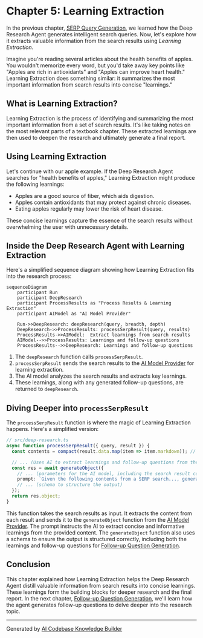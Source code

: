 # Chapter 5: Learning Extraction

In the previous chapter, [SERP Query Generation](04_serp_query_generation_.md), we learned how the Deep Research Agent generates intelligent search queries. Now, let's explore how it extracts valuable information from the search results using *Learning Extraction*.

Imagine you're reading several articles about the health benefits of apples. You wouldn't memorize every word, but you'd take away key points like "Apples are rich in antioxidants" and "Apples can improve heart health."  Learning Extraction does something similar: it summarizes the most important information from search results into concise "learnings."

## What is Learning Extraction?

Learning Extraction is the process of identifying and summarizing the most important information from a set of search results.  It's like taking notes on the most relevant parts of a textbook chapter.  These extracted learnings are then used to deepen the research and ultimately generate a final report.

## Using Learning Extraction

Let's continue with our apple example.  If the Deep Research Agent searches for "health benefits of apples," Learning Extraction might produce the following learnings:

- Apples are a good source of fiber, which aids digestion.
- Apples contain antioxidants that may protect against chronic diseases.
- Eating apples regularly may lower the risk of heart disease.

These concise learnings capture the essence of the search results without overwhelming the user with unnecessary details.

## Inside the Deep Research Agent with Learning Extraction

Here's a simplified sequence diagram showing how Learning Extraction fits into the research process:

```mermaid
sequenceDiagram
    participant Run
    participant DeepResearch
    participant ProcessResults as "Process Results & Learning Extraction"
    participant AIModel as "AI Model Provider"

    Run->>DeepResearch: deepResearch(query, breadth, depth)
    DeepResearch->>ProcessResults: processSerpResult(query, results)
    ProcessResults->>AIModel:  Extract learnings from search results
    AIModel-->>ProcessResults: Learnings and follow-up questions
    ProcessResults-->>DeepResearch: Learnings and follow-up questions
```

1. The `deepResearch` function calls `processSerpResult`.
2. `processSerpResult` sends the search results to the [AI Model Provider](08_ai_model_provider_.md) for learning extraction.
3. The AI model analyzes the search results and extracts key learnings.
4. These learnings, along with any generated follow-up questions, are returned to `deepResearch`.

## Diving Deeper into `processSerpResult`

The `processSerpResult` function is where the magic of Learning Extraction happens. Here's a simplified version:

```typescript
// src/deep-research.ts
async function processSerpResult({ query, result }) {
  const contents = compact(result.data.map(item => item.markdown)); // Get content from search results

  // ... (Uses AI to extract learnings and follow-up questions from the contents)
  const res = await generateObject({
    // ... (parameters for the AI model, including the search result contents)
    prompt: `Given the following contents from a SERP search..., generate a list of learnings...`,
    // ... (schema to structure the output)
  });
  return res.object;
}
```

This function takes the search results as input. It extracts the content from each result and sends it to the `generateObject` function from the [AI Model Provider](08_ai_model_provider_.md).  The prompt instructs the AI to extract concise and informative learnings from the provided content. The `generateObject` function also uses a schema to ensure the output is structured correctly, including both the learnings and follow-up questions for [Follow-up Question Generation](06_follow_up_question_generation_.md).

## Conclusion

This chapter explained how Learning Extraction helps the Deep Research Agent distill valuable information from search results into concise learnings.  These learnings form the building blocks for deeper research and the final report. In the next chapter, [Follow-up Question Generation](06_follow_up_question_generation_.md), we'll learn how the agent generates follow-up questions to delve deeper into the research topic.


---

Generated by [AI Codebase Knowledge Builder](https://github.com/The-Pocket/Tutorial-Codebase-Knowledge)